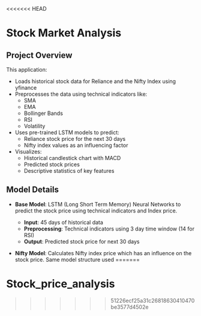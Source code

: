 <<<<<<< HEAD
# Stock Market Analysis

## Project Overview

This application:

- Loads historical stock data for Reliance and the Nifty Index using yfinance
- Preprocesses the data using technical indicators like:
  - SMA
  - EMA
  - Bollinger Bands
  - RSI
  - Volatility
- Uses pre-trained LSTM models to predict:
  - Reliance stock price for the next 30 days
  - Nifty index values as an influencing factor
- Visualizes:
  - Historical candlestick chart with MACD
  - Predicted stock prices
  - Descriptive statistics of key features

## Model Details

- **Base Model**: LSTM (Long Short Term Memory) Neural Networks to predict the stock price using technical indicators and Index price.
  - **Input**: 45 days of historical data
  - **Preprocessing**: Technical indicators using 3 day time window (14 for RSI)
  - **Output**: Predicted stock price for next 30 days

- **Nifty Model**: Calculates Nifty index price which has an influence on the stock price. Same model structure used
=======
# Stock_price_analysis
>>>>>>> 51226ecf25a31c26818630410470be3577d4502e

